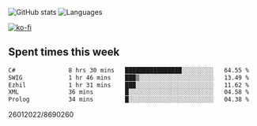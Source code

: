 ![GitHub stats](https://github-readme-stats.vercel.app/api?username=emipa606&theme=github_dark&show_icons=true) 
![Languages](https://github-readme-stats.vercel.app/api/top-langs/?username=emipa606&theme=github_dark&layout=compact)

[![ko-fi](https://ko-fi.com/img/githubbutton_sm.svg)](https://ko-fi.com/G2G55DDYD)

## Spent times this week
<!--START_SECTION:waka-->

```txt
C#               8 hrs 30 mins   ████████████████░░░░░░░░░   64.55 %
SWIG             1 hr 46 mins    ███▒░░░░░░░░░░░░░░░░░░░░░   13.49 %
Ezhil            1 hr 31 mins    ███░░░░░░░░░░░░░░░░░░░░░░   11.62 %
XML              36 mins         █░░░░░░░░░░░░░░░░░░░░░░░░   04.58 %
Prolog           34 mins         █░░░░░░░░░░░░░░░░░░░░░░░░   04.38 %
```

<!--END_SECTION:waka-->


26012022/8690260
